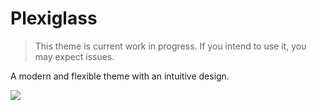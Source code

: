 # Plexiglass

> This theme is current work in progress. If you intend to use it, you may expect issues.

A modern and flexible theme with an intuitive design.

![](https://i.imgur.com/Lm1qgSr.png)

